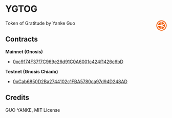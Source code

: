 # YGTOG

<img src="./icon.svg" width="32" height="32" alt="icon" align="right">

Token of Gratitude by Yanke Guo

## Contracts

**Mainnet (Gnosis)**

- [0xc9174F37f7C969e26d91C0A6001c424f1426c6bD](https://gnosis.blockscout.com/token/0xc9174F37f7C969e26d91C0A6001c424f1426c6bD)

**Testnet (Gnosis Chiado)**

- [0xCab6850D2Ba2744102c1FBA5780ca97d94D248AD](https://gnosis-chiado.blockscout.com/token/0xCab6850D2Ba2744102c1FBA5780ca97d94D248AD)

## Credits

GUO YANKE, MIT License
